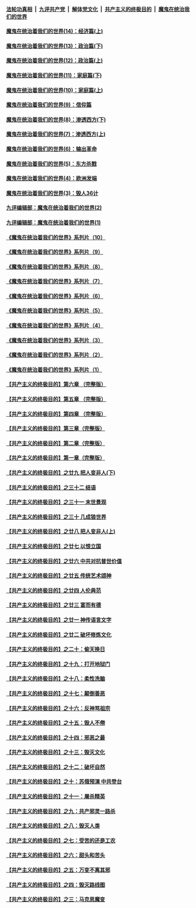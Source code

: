 

####  [法轮功真相](../../../../basic/blob/master/README.md?t=10062202) &nbsp;|&nbsp; [九评共产党](../../../../9ping.md/blob/master/README.md?t=10062202) &nbsp;|&nbsp; [解体党文化](../../../../jtdwh.md/blob/master/README.md?t=10062202)  &nbsp;|&nbsp; [共产主义的终极目的](../../../../gczydzjmd.md/blob/master/README.md?t=10062202) &nbsp;|&nbsp; [魔鬼在统治我们的世界](../../../../mgztzwmdsj.md/blob/master/README.md?t=10062202) 

#### [魔鬼在统治着我们的世界(14)：经济篇(上)](../pages/nsc422/n10457370.md?t=10062202) 

#### [魔鬼在统治着我们的世界(13)：政治篇(下)](../pages/nsc422/n10448270.md?t=10062202) 

#### [魔鬼在统治着我们的世界(12)：政治篇(上)](../pages/nsc422/n10444576.md?t=10062202) 

#### [魔鬼在统治着我们的世界(11)：家庭篇(下)](../pages/nsc422/n10440961.md?t=10062202) 

#### [魔鬼在统治着我们的世界(10)：家庭篇(上)](../pages/nsc422/n10435448.md?t=10062202) 

#### [魔鬼在统治着我们的世界(9)：信仰篇](../pages/nsc422/n10432159.md?t=10062202) 

#### [魔鬼在统治着我们的世界(8)：渗透西方(下)](../pages/nsc422/n10429603.md?t=10062202) 

#### [魔鬼在统治着我们的世界(7)：渗透西方(上)](../pages/nsc422/n10426013.md?t=10062202) 

#### [魔鬼在统治着我们的世界(6)：输出革命](../pages/nsc422/n10421536.md?t=10062202) 

#### [魔鬼在统治着我们的世界(5)：东方杀戮](../pages/nsc422/n10417707.md?t=10062202) 

#### [魔鬼在统治着我们的世界(4)：欧洲发端](../pages/nsc422/n10414890.md?t=10062202) 

#### [魔鬼在统治着我们的世界(3)：毁人36计](../pages/nsc422/n10411583.md?t=10062202) 

#### [九评编辑部：魔鬼在统治着我们的世界(2)](../pages/nsc422/n10410036.md?t=10062202) 

#### [九评编辑部：魔鬼在统治着我们的世界(1)](../pages/nsc422/n10406825.md?t=10062202) 

#### [《魔鬼在统治着我们的世界》系列片（10）](../pages/nsc422/n12292670.md?t=10062202) 

#### [《魔鬼在统治着我们的世界》系列片（9）](../pages/nsc422/n12290859.md?t=10062202) 

#### [《魔鬼在统治着我们的世界》系列片（8）](../pages/nsc422/n12287445.md?t=10062202) 

#### [《魔鬼在统治着我们的世界》系列片（7）](../pages/nsc422/n12283425.md?t=10062202) 

#### [《魔鬼在统治着我们的世界》系列片（6）](../pages/nsc422/n12282314.md?t=10062202) 

#### [《魔鬼在统治着我们的世界》系列片（5）](../pages/nsc422/n12281419.md?t=10062202) 

#### [《魔鬼在统治着我们的世界》系列片（4）](../pages/nsc422/n12274024.md?t=10062202) 

#### [《魔鬼在统治着我们的世界》系列片（3）](../pages/nsc422/n12271322.md?t=10062202) 

#### [《魔鬼在统治着我们的世界》系列片（2）](../pages/nsc422/n12269049.md?t=10062202) 

#### [《魔鬼在统治着我们的世界》系列片（1）](../pages/nsc422/n12267575.md?t=10062202) 

#### [【共产主义的终极目的】第六章 （完整版）](../pages/nsc422/n11428913.md?t=10062202) 

#### [【共产主义的终极目的】第五章 （完整版）](../pages/nsc422/n11428912.md?t=10062202) 

#### [【共产主义的终极目的】第四章 （完整版）](../pages/nsc422/n11428907.md?t=10062202) 

#### [【共产主义的终极目的】第三章（完整版）](../pages/nsc422/n11428848.md?t=10062202) 

#### [【共产主义的终极目的】第二章（完整版）](../pages/nsc422/n11428831.md?t=10062202) 

#### [【共产主义的终极目的】第一章（完整版）](../pages/nsc422/n11417651.md?t=10062202) 

#### [【共产主义的终极目的】之廿九 把人变非人(下)](../pages/nsc422/n11344140.md?t=10062202) 

#### [【共产主义的终极目的】之三十二 结语](../pages/nsc422/n11360535.md?t=10062202) 

#### [【共产主义的终极目的】之三十一 末世景观](../pages/nsc422/n11351129.md?t=10062202) 

#### [【共产主义的终极目的】之三十 几成狼世界](../pages/nsc422/n11348280.md?t=10062202) 

#### [【共产主义的终极目的】之廿八 把人变非人(上)](../pages/nsc422/n11340492.md?t=10062202) 

#### [【共产主义的终极目的】之廿七 以恨立国](../pages/nsc422/n11336944.md?t=10062202) 

#### [【共产主义的终极目的】之廿六 中共对抗普世价值](../pages/nsc422/n11324785.md?t=10062202) 

#### [【共产主义的终极目的】之廿五 传统艺术颂神](../pages/nsc422/n11296396.md?t=10062202) 

#### [【共产主义的终极目的】之廿四 人伦典范](../pages/nsc422/n11296397.md?t=10062202) 

#### [【共产主义的终极目的】之廿三 富而有德](../pages/nsc422/n11283598.md?t=10062202) 

#### [【共产主义的终极目的】之廿一 神传语言文字](../pages/nsc422/n11263265.md?t=10062202) 

#### [【共产主义的终极目的】之廿二 破坏修炼文化](../pages/nsc422/n11245728.md?t=10062202) 

#### [【共产主义的终极目的】之二十：偷天换日](../pages/nsc422/n11238846.md?t=10062202) 

#### [【共产主义的终极目的】之十九：打开地狱门](../pages/nsc422/n11206376.md?t=10062202) 

#### [【共产主义的终极目的】之十八：柔性洗脑](../pages/nsc422/n11199994.md?t=10062202) 

#### [【共产主义的终极目的】之十七：颠倒善恶](../pages/nsc422/n11179782.md?t=10062202) 

#### [【共产主义的终极目的】之十六：反神骂祖宗](../pages/nsc422/n11166798.md?t=10062202) 

#### [【共产主义的终极目的】之十五：毁人不倦](../pages/nsc422/n11166792.md?t=10062202) 

#### [【共产主义的终极目的】之十四：邪恶之最](../pages/nsc422/n11150249.md?t=10062202) 

#### [【共产主义的终极目的】之十三：毁灭文化](../pages/nsc422/n11135227.md?t=10062202) 

#### [【共产主义的终极目的】之十二：破坏自然](../pages/nsc422/n11135214.md?t=10062202) 

#### [【共产主义的终极目的】之十：苏俄预演 中共登台](../pages/nsc422/n11118424.md?t=10062202) 

#### [【共产主义的终极目的】之十一：屠杀精英](../pages/nsc422/n11118442.md?t=10062202) 

#### [【共产主义的终极目的】之九：共产邪灵一路杀](../pages/nsc422/n11114139.md?t=10062202) 

#### [【共产主义的终极目的】之八：毁灭人类](../pages/nsc422/n11108503.md?t=10062202) 

#### [【共产主义的终极目的】之七：受苦的还是工农](../pages/nsc422/n11101809.md?t=10062202) 

#### [【共产主义的终极目的】之六：甜头和苦头](../pages/nsc422/n11096971.md?t=10062202) 

#### [【共产主义的终极目的】之五：万变不离其邪](../pages/nsc422/n11091285.md?t=10062202) 

#### [【共产主义的终极目的】之四：毁灭路线图](../pages/nsc422/n11086284.md?t=10062202) 

#### [【共产主义的终极目的】之三：马克思魔变](../pages/nsc422/n11061941.md?t=10062202) 

